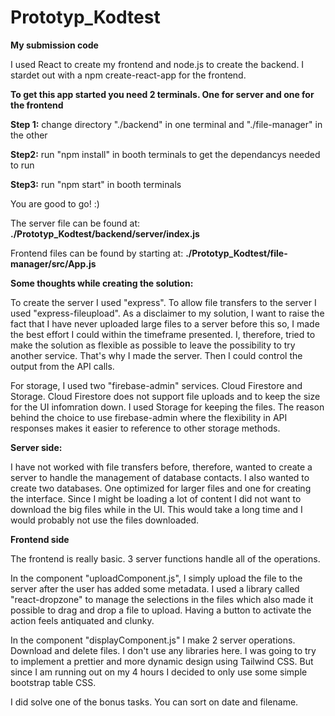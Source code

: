 # Prototyp_Kodtest
 **My submission code**

I used React to create my frontend and node.js to create the backend. I stardet out with a npm create-react-app for the frontend. 

**To get this app started you need 2 terminals. One for server and one for the frontend**

**Step 1:** change directory "./backend" in one terminal and "./file-manager" in the other

**Step2:** run "npm install" in booth terminals to get the dependancys needed to run

**Step3:** run "npm start" in booth terminals 

You are good to go! :) 

The server file can be found at: **./Prototyp_Kodtest/backend/server/index.js**

Frontend files can be found by starting at: **./Prototyp_Kodtest/file-manager/src/App.js**



**Some thoughts while creating the solution:**

To create the server I used "express". To allow file transfers to the server I used "express-fileupload". 
As a disclaimer to my solution, I want to raise the fact that I have never uploaded large files to a server before this so, I made the best effort I could within the timeframe presented. 
I, therefore, tried to make the solution as flexible as possible to leave the possibility to try another service. 
That's why I made the server. Then I could control the output from the API calls. 

For storage, I used two "firebase-admin" services. Cloud Firestore and Storage. Cloud Firestore does not support file uploads and to keep the size for the UI infomration down. I used Storage for keeping the files. 
The reason behind the choice to use firebase-admin where the flexibility in API responses makes it easier to reference to other storage methods. 


**Server side:**

I have not worked with file transfers before, therefore, wanted to create a server to handle the management of database contacts. 
I also wanted to create two databases. One optimized for larger files and one for creating the interface. 
Since I might be loading a lot of content I did not want to download the big files while in the UI.
This would take a long time and I would probably not use the files downloaded. 


**Frontend side**

The frontend is really basic. 3 server functions handle all of the operations. 

In the component "uploadComponent.js", I simply upload the file to the server after the user has added some metadata. 
I used a library called "react-dropzone" to manage the selections in the files which also made it possible to drag and drop a file to upload. 
Having a button to activate the action feels antiquated and clunky. 

In the component "displayComponent.js" I make 2 server operations. Download and delete files. 
I don't use any libraries here. I was going to try to implement a prettier and more dynamic design using Tailwind CSS. 
But since I am running out on my 4 hours I decided to only use some simple bootstrap table CSS.

I did solve one of the bonus tasks. You can sort on date and filename. 




